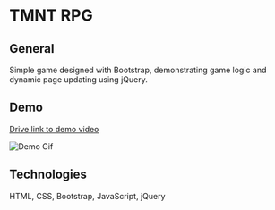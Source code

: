 # TMNT RPG 

## General
Simple game designed with Bootstrap, demonstrating game logic and dynamic page updating using jQuery.

## Demo
[Drive link to demo video](https://drive.google.com/file/d/1khfSPOvwvbuCzQYVF1KPpKouEManFwJI/view)

 ![Demo Gif](https://drive.google.com/uc?id=1UICKXvXqxzbB9ZQk4kft4VKNPQuhWmUP)

## Technologies
HTML, CSS, Bootstrap, JavaScript, jQuery
